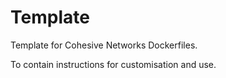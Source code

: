 Template
========

Template for Cohesive Networks Dockerfiles.

To contain instructions for customisation and use.
